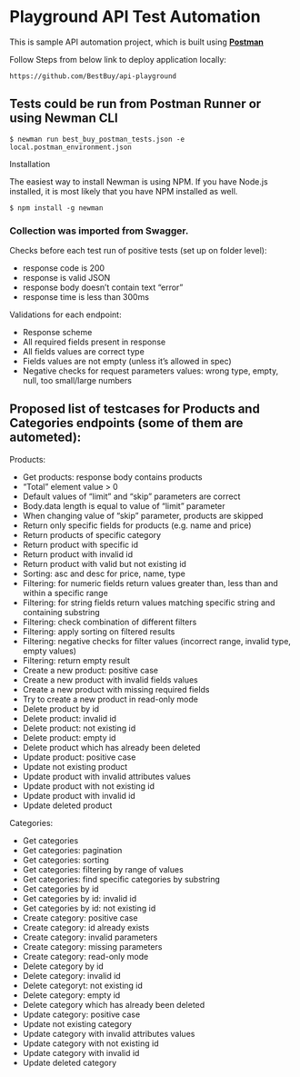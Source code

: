 # Playground API Test Automation

This is sample API automation project, which is built using  __[Postman](https://www.getpostman.com/)__


Follow Steps from below link to deploy application locally:

```
https://github.com/BestBuy/api-playground
```
## Tests could be run from Postman Runner or using Newman CLI

```
$ newman run best_buy_postman_tests.json -e local.postman_environment.json
```
Installation

The easiest way to install Newman is using NPM. If you have Node.js installed, it is most likely that you have NPM installed as well.

```
$ npm install -g newman
```

### Collection was imported from Swagger.

Checks before each test run of positive tests (set up on folder level):
* response code is 200
* response is valid JSON
* response body doesn’t contain text “error”
* response time is less than 300ms

Validations for each endpoint:
* Response scheme
* All required fields present in response
* All fields values are correct type
* Fields values are not empty (unless it’s allowed in spec)
* Negative checks for request parameters values: wrong type, empty, null, too small/large numbers

## Proposed list of testcases for Products and Categories endpoints (some of them are autometed):

Products:
* Get products: response body contains products
* “Total” element value > 0
* Default values of “limit” and “skip” parameters are correct
* Body.data length is equal to value of “limit” parameter
* When changing value of “skip” parameter, products are skipped
* Return only specific fields for products (e.g. name and price)
* Return products of specific category
* Return product with specific id
* Return product with invalid id
* Return product with valid but not existing id
* Sorting: asc and desc for price, name, type
* Filtering: for numeric fields return values greater than, less than and within a specific range
* Filtering: for string fields return values matching specific string and containing substring
* Filtering: check combination of different filters
* Filtering: apply sorting on filtered results
* Filtering: negative checks for filter values (incorrect range, invalid type, empty values)
* Filtering: return empty result
* Create a new product: positive case
* Create a new product with invalid fields values
* Create a new product with missing required fields
* Try to create a new product in read-only mode 
* Delete product by id
* Delete product: invalid id
* Delete product: not existing id
* Delete product: empty id
* Delete product which has already been deleted
* Update product: positive case
* Update not existing product
* Update product with invalid attributes values
* Update product with not existing id
* Update product with invalid id
* Update deleted product

Categories:
* Get categories
* Get categories: pagination
* Get categories: sorting
* Get categories: filtering by range of values
* Get categories: find specific categories by substring
* Get categories by id
* Get categories by id: invalid id
* Get categories by id: not existing id
* Create category: positive case
* Create category: id already exists
* Create category: invalid parameters
* Create category: missing parameters
* Create category: read-only mode
* Delete category by id
* Delete category: invalid id
* Delete categoryt: not existing id
* Delete category: empty id
* Delete category which has already been deleted
* Update category: positive case
* Update not existing category
* Update category with invalid attributes values
* Update category with not existing id
* Update category with invalid id
* Update deleted category

